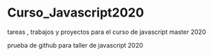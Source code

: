 # Curso_Javascript2020
tareas , trabajos y proyectos para el curso de javascript master 2020



prueba de github para taller de javascript 2020
